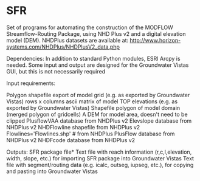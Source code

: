 SFR
===
Set of programs for automating the construction of the MODFLOW Streamflow-Routing Package, using NHD Plus v2 and a digital elevation model (DEM).
NHDPlus datasets are available at: http://www.horizon-systems.com/NHDPlus/NHDPlusV2_data.php


Dependencies:
In addition to standard Python modules, ESRI Arcpy is needed.
Some input and output are designed for the Groundwater Vistas GUI, but this is not necessarily required

Input requirements:

Polygon shapefile export of model grid (e.g. as exported by Groundwater Vistas)
rows x columns ascii matrix of model TOP elevations (e.g. as exported by Groundwater Vistas)
Shapefile polygon of model domain (merged polygon of gridcells)
A DEM for model area, doesn't need to be clipped
PlusflowVAA database from NHDPlus v2
Elevslope database from NHDPlus v2
NHDFlowline shapefile from NHDPlus v2
Flowlines='Flowlines.shp' # from NHDPlus
PlusFlow database from NHDPlus v2
NHDFcode database from NHDPlus v2


Outputs:
SFR package file*
Text file with reach information (r,c,l,elevation, width, slope, etc.) for importing SFR package into Groundwater Vistas
Text file with segment/routing data (e.g. icalc, outseg, iupseg, etc.), for copying and pasting into Groundwater Vistas
